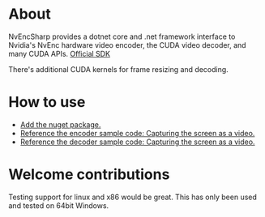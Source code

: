 # About

NvEncSharp provides a dotnet core and .net framework interface to Nvidia's NvEnc
hardware video encoder, the CUDA video decoder, and many CUDA APIs.
[Official SDK](https://developer.nvidia.com/nvidia-video-codec-sdk)

There's additional CUDA kernels for frame resizing and decoding.

# How to use

* [Add the nuget package.](https://www.nuget.org/packages/Lennox.NvEncSharp)
* [Reference the encoder sample code: Capturing the screen as a video.](src/NvEncSharp.Sample.ScreenCapture/Program.cs)
* [Reference the decoder sample code: Capturing the screen as a video.](src/NvEncSharp.Sample.VideoDecode/Program.cs)

# Welcome contributions

Testing support for linux and x86 would be great. This has only been used and
tested on 64bit Windows.
